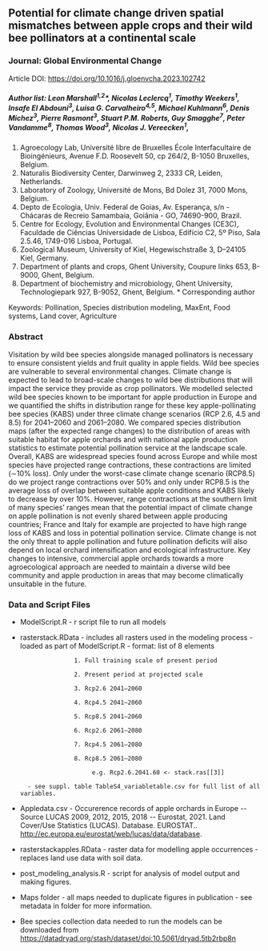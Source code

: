 ## Potential for climate change driven spatial mismatches between apple crops and their wild bee pollinators at a continental scale

### Journal: Global Environmental Change

Article DOI: https://doi.org/10.1016/j.gloenvcha.2023.102742

##### Author list: Leon Marshall<sup>1,2</sup>\*, Nicolas Leclercq<sup>1</sup>, Timothy Weekers<sup>1</sup>, Insafe El Abdouni<sup>3</sup>, Luísa G. Carvalheiro<sup>4,5</sup>, Michael Kuhlmann<sup>6</sup>, Denis Michez<sup>3</sup>, Pierre Rasmont<sup>3</sup>, Stuart P.M. Roberts, Guy Smagghe<sup>7</sup>, Peter Vandamme<sup>8</sup>, Thomas Wood<sup>3</sup>, Nicolas J. Vereecken<sup>1</sup>,

1.	Agroecology Lab, Université libre de Bruxelles École Interfacultaire de Bioingénieurs, Avenue F.D. Roosevelt 50, cp 264/2, B-1050 Bruxelles, Belgium.
2.	Naturalis Biodiversity Center, Darwinweg 2, 2333 CR, Leiden, Netherlands.
3.	Laboratory of Zoology, Université de Mons, Bd Dolez 31, 7000 Mons, Belgium.
4.	Depto de Ecologia, Univ. Federal de Goias, Av. Esperança, s/n - Chácaras de Recreio Samambaia, Goiânia - GO, 74690-900, Brazil.
5.	Centre for Ecology, Evolution and Environmental Changes (CE3C), Faculdade de Ciências Universidade de Lisboa, Edifício C2, 5º Piso, Sala 2.5.46, 1749-016 Lisboa, Portugal.
6.	Zoological Museum, University of Kiel, Hegewischstraße 3, D–24105 Kiel, Germany.
7.	Department of plants and crops, Ghent University, Coupure links 653, B-9000, Ghent, Belgium.
8.	Department of biochemistry and microbiology, Ghent University, Technologiepark 927, B-9052, Ghent, Belgium.
\* Corresponding author

Keywords: Pollination, Species distribution modeling, MaxEnt, Food systems, Land cover, Agriculture

### Abstract
Visitation by wild bee species alongside managed pollinators is necessary to ensure consistent yields and fruit quality in apple fields. Wild bee species are vulnerable to several environmental changes. Climate change is expected to lead to broad-scale changes to wild bee distributions that will impact the service they provide as crop pollinators. We modelled selected wild bee species known to be important for apple production in Europe and we quantified the shifts in distribution range for these key apple-pollinating bee species (KABS) under three climate‌ change scenarios (RCP 2.6, 4.5 and 8.5) for 2041–2060 and 2061–2080. We compared species distribution maps (after the expected range changes) to the distribution of areas with suitable habitat for apple orchards and with national apple production statistics to estimate potential pollination service at the landscape scale. Overall, ‌KABS are widespread species found across Europe and while most species have projected range contractions, these contractions are limited (∼10% loss). Only under the worst-case climate change scenario (RCP8.5) do we project range contractions over 50% and only under RCP8.5 is the average loss of overlap between suitable apple conditions and KABS likely to decrease by over 10%. However, range contractions at the southern limit of many species’ ranges mean that the potential impact of climate change on apple pollination is not evenly shared between apple producing countries; France and Italy for example are projected to have high range loss of KABS and loss in potential pollination service. Climate change is not the only threat to apple pollination and future pollination deficits will also depend on local orchard intensification and ecological infrastructure. Key changes to intensive, commercial apple orchards towards a more agroecological approach are needed to maintain a diverse wild bee community and apple production in areas that may become climatically unsuitable in the future.

### Data and Script Files
 - ModelScript.R - r script file to run all models
 - rasterstack.RData - includes all rasters used in the modeling process - loaded as part of ModelScript.R
         - format: list of 8 elements 
         
                      1. Full training scale of present period
                      
                      2. Present period at projected scale
                      
                      3. Rcp2.6 2041–2060 
                      
                      4. Rcp4.5 2041–2060 
                      
                      5. Rcp8.5 2041–2060 
                      
                      6. Rcp2.6 2061–2080
                      
                      7. Rcp4.5 2061–2080
                      
                      8. Rcp8.5 2061–2080
                      
                           e.g. Rcp2.6.2041.60 <- stack.ras[[3]]
   
         - see suppl. table TableS4_variabletable.csv for full list of all variables.

- Appledata.csv - Occurerence records of apple orchards in Europe -- Source LUCAS 2009, 2012, 2015, 2018 -- Eurostat, 2021. Land Cover/Use Statistics (LUCAS). Database. EUROSTAT.. http://ec.europa.eu/eurostat/web/lucas/data/database.
- rasterstackapples.RData - raster data for modelling apple occurrences - replaces land use data with soil data.
- post_modeling_analysis.R - script for analysis of model output and making figures.
- Maps folder - all maps needed to duplicate figures in publication - see metadata in folder for more information.
- Bee species collection data needed to run the models can be downloaded from https://datadryad.org/stash/dataset/doi:10.5061/dryad.5tb2rbp8n



 
